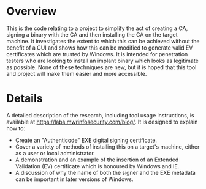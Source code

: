 # Overview

This is the code relating to a project to simplify the act of creating a CA, signing a binary with the CA and then installing the CA on the target machine. It investigates the extent to which this can be achieved without the benefit of a GUI and shows how this can be modified to generate valid EV certificates which are trusted by Windows. It is intended for penetration testers who are looking to install an implant binary which looks as legitimate as possible. None of these techniques are new, but it is hoped that this tool and project will make them easier and more accessible.

# Details

A detailed description of the research, including tool usage instructions, is available at https://labs.mwrinfosecurity.com/blog/. It is designed to explain how to:

* Create an "Authenticode" EXE digital signing certificate.
* Cover a variety of methods of installing this on a target's machine, either as a user or local administrator.
* A demonstration and an example of the insertion of an Extended Validation (EV) certificate which is honoured by Windows and IE.
* A discussion of why the name of both the signer and the EXE metadata can be important in later versions of Windows.
